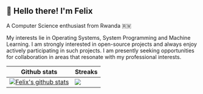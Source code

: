 ## 👋 Hello there! I'm Felix

A Computer Science enthusiast from Rwanda 🇷🇼

My interests lie in Operating Systems, System Programming and Machine Learning. I am strongly interested in open-source projects and always enjoy actively participating in such projects. I am presently seeking opportunities for collaboration in areas that resonate with my professional interests.


|                           Github stats                          |                             Streaks                       |
|-----------------------------------------------------------------|-----------------------------------------------------------|
[![Felix's github stats](https://github-readme-stats.vercel.app/api?username=fnhirwa&count_private=true&show_icons=true&theme=radical)](https://github.com/fnhirwa)|[![](https://streak-stats.demolab.com/?user=fnhirwa&theme=gray-white&date_format=M%20j%5B%2C%20Y%5D)](https://git.io/streak-stats)|